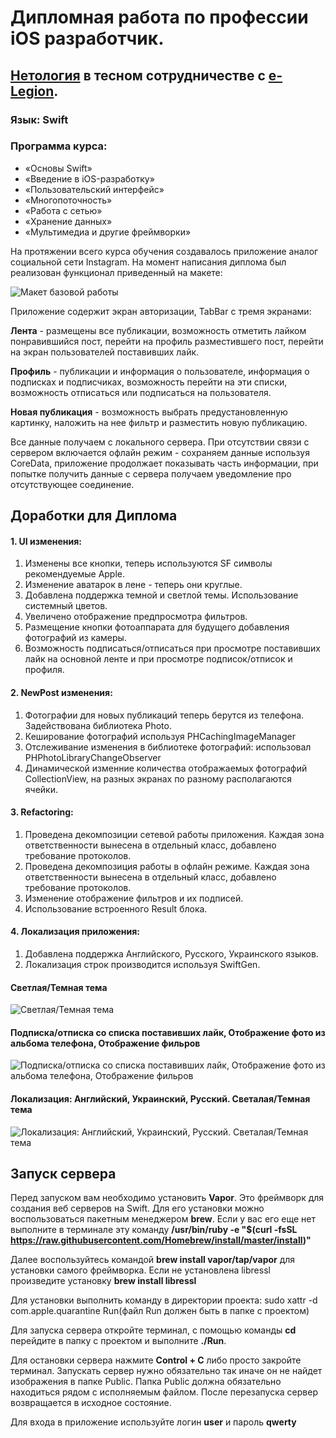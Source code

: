# Дипломная работа по профессии iOS разработчик. 
## [Нетология](https://netology.ru) в тесном сотрудничестве с [e-Legion](https://www.e-legion.ru).

### Язык: Swift
### Программа курса:

* «Основы Swift»
* «Введение в iOS-разработку»
* «Пользовательский интерфейс»
* «Многопоточность»
* «Работа с сетью»
* «Хранение данных»
* «Мультимедиа и другие фреймворки»

На протяжении всего курса обучения создавалось приложение аналог социальной сети Instagram. На момент написания диплома был реализован функционал приведенный на макете:

![Макет базовой работы](https://i.ibb.co/4Z3SSYj/image.png)

Приложение содержит экран авторизации, TabBar с тремя экранами: 

**Лента** - размещены все публикации, возможность отметить лайком понравившийся пост, перейти на профиль разместившего пост, перейти на экран пользователей поставивших лайк.

**Профиль** - публикации и информация о пользователе, информация о подписках и подписчиках, возможность перейти на эти списки, возможность отписаться или подписаться на пользователя.

**Новая публикация** - возможность выбрать предустановленную картинку, наложить на нее фильтр и разместить новую публикацию.

Все данные получаем с локального сервера. При отсутствии связи с сервером включается офлайн режим - сохраняем данные используя CoreData, приложение продолжает показывать часть информации, при попытке получить данные с сервера получаем уведомление про отсутствующее соединение.

## Доработки для Диплома

#### 1. UI изменения:
1. Изменены все кнопки, теперь используются SF символы рекомендуемые Apple.
2. Изменение аватарок в лене - теперь они круглые.
3. Добавлена поддержка темной и светлой темы. Использование системный цветов.
4. Увеличено отображение предпросмотра фильтров.
5. Размещение кнопки фотоаппарата для будущего добавления фотографий из камеры.
6. Возможность подписаться/отписаться при просмотре поставивших лайк на основной ленте и при просмотре подписок/отписок и профиля.

#### 2. NewPost изменения:
1. Фотографии для новых публикаций теперь берутся из телефона. Задействована библиотека Photo.
2. Кеширование фотографий используя PHCachingImageManager
3. Отслеживание изменения в библиотеке фотографий: использовал PHPhotoLibraryChangeObserver
4. Динамической изменние количества отображаемых фотографий CollectionView, на разных экранах по разному располагаются ячейки.

#### 3. Refactoring:
1. Проведена декомпозиции сетевой работы приложения. Каждая зона ответственности вынесена в отдельный класс, добавлено требование протоколов.
2. Проведена декомпозиция работы в офлайн режиме. Каждая зона ответственности вынесена в отдельный класс, добавлено требование протоколов.
3. Изменение отображение фильтров и их подписей.
4. Использование встроенного Result блока.

#### 4. Локализация приложения:
1. Добавлена поддержка Английского, Русского, Украинского языков.
2. Локализация строк производится используя SwiftGen.

#### Светлая/Темная тема
![Светлая/Темная тема](https://i.ibb.co/sb03XQs/2020-10-10-18-55-01.png)

#### Подписка/отписка со списка поставивших лайк, Отображение фото из альбома телефона, Отображение фильров
![Подписка/отписка со списка поставивших лайк, Отображение фото из альбома телефона, Отображение фильров](https://i.ibb.co/3cwC479/2020-10-10-19-03-57.png)

#### Локализация: Английский, Украинский, Русский. Светалая/Темная тема
![Локализация: Английский, Украинский, Русский. Светалая/Темная тема](https://i.ibb.co/4TtdBvV/2020-10-10-18-59-17.png)

## Запуск сервера

Перед запуском вам необходимо установить **Vapor**. Это фреймворк для создания веб серверов на Swift. Для его установки можно воспользоваться пакетным менеджером **brew**. Если у вас его еще нет выполните в терминале эту команду **/usr/bin/ruby -e "$(curl -fsSL https://raw.githubusercontent.com/Homebrew/install/master/install)"**

Далее воспользуйтесь командой **brew install vapor/tap/vapor** для установки самого фреймворка.
Если не установлена libressl произведите установку **brew install libressl**

Для установки выполнить команду в директории проекта:
sudo xattr -d com.apple.quarantine Run(файл Run должен быть в папке с проектом)

Для запуска сервера откройте терминал, с помощью команды **cd** перейдите в папку с проектом и выполните **./Run**. 

Для остановки сервера нажмите **Control + C** либо просто закройте терминал. Запускать сервер нужно обязательно так иначе он не найдет изображения в папке Public. Папка Public должна обязательно находиться рядом с исполняемым файлом. После перезапуска сервер возвращается в исходное состояние.

Для входа в приложение используйте логин **user** и пароль **qwerty**
